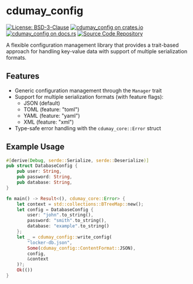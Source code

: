# cdumay_config

[![License: BSD-3-Clause](https://img.shields.io/badge/license-BSD--3--Clause-blue)](./LICENSE)
[![cdumay_config on crates.io](https://img.shields.io/crates/v/cdumay_config)](https://crates.io/crates/cdumay_config)
[![cdumay_config on docs.rs](https://docs.rs/cdumay_config/badge.svg)](https://docs.rs/cdumay_config)
[![Source Code Repository](https://img.shields.io/badge/Code-On%20GitHub-blue?logo=GitHub)](https://github.com/cdumay/cdumay_config)

A flexible configuration management library that provides a trait-based approach for handling
key-value data with support of multiple serialization formats.

## Features

- Generic configuration management through the `Manager` trait
- Support for multiple serialization formats (with feature flags):
  - JSON (default)
  - TOML (feature: "toml")
  - YAML (feature: "yaml")
  - XML (feature: "xml")
- Type-safe error handling with the `cdumay_core::Error` struct

## Example Usage

```rust
#[derive(Debug, serde::Serialize, serde::Deserialize)]
pub struct DatabaseConfig {
    pub user: String,
    pub password: String,
    pub database: String,
}

fn main() -> Result<(), cdumay_core::Error> {
    let context = std::collections::BTreeMap::new();
    let config = DatabaseConfig {
        user: "john".to_string(),
        password: "smith".to_string(),
        database: "example".to_string()
    };
    let _ = cdumay_config::write_config(
        "locker-db.json",
        Some(cdumay_config::ContentFormat::JSON),
        config,
        &context
    )?;
    Ok(())
}
```

